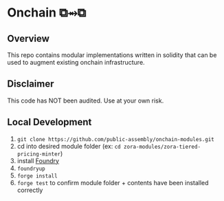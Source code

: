 # Onchain ⧉⥇⧉

## Overview
This repo contains modular implementations written in solidity that can be used to augment existing onchain infrastructure.

## Disclaimer
This code has NOT been audited. Use at your own risk.

## Local Development

1. `git clone https://github.com/public-assembly/onchain-modules.git`
2. cd into desired module folder (ex: `cd zora-modules/zora-tiered-pricing-minter`)
3. install [Foundry](https://github.com/foundry-rs/foundry)
4. `foundryup`
5. `forge install`
6. `forge test` to confirm module folder + contents have been installed correctly
